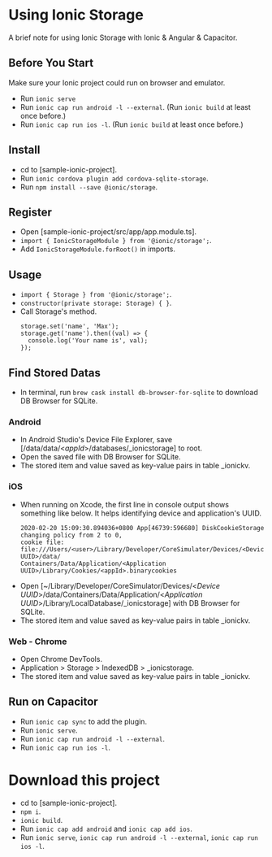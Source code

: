 # Using Ionic Storage
A brief note for using Ionic Storage with Ionic & Angular & Capacitor.

## Before You Start
Make sure your Ionic project could run on browser and emulator.
- Run `ionic serve`
- Run `ionic cap run android -l --external`. (Run `ionic build` at least once before.)
- Run `ionic cap run ios -l`. (Run `ionic build` at least once before.)

## Install
- cd to [sample-ionic-project].
- Run `ionic cordova plugin add cordova-sqlite-storage`.
- Run `npm install --save @ionic/storage`.

## Register
- Open [sample-ionic-project/src/app/app.module.ts].
- `import { IonicStorageModule } from '@ionic/storage';`.
- Add `IonicStorageModule.forRoot()` in imports.

## Usage
- `import { Storage } from '@ionic/storage';`.
- `constructor(private storage: Storage) { }`.
- Call Storage's method.
  ```
  storage.set('name', 'Max');
  storage.get('name').then((val) => { 
    console.log('Your name is', val); 
  });
  ```

## Find Stored Datas
- In terminal, run `brew cask install db-browser-for-sqlite` to download DB Browser for SQLite.

### Android
- In Android Studio's Device File Explorer, save [/data/data/<*appId*>/databases/_ionicstorage] to root.
- Open the saved file with DB Browser for SQLite.
- The stored item and value saved as key-value pairs in table _ionickv.

### iOS
- When running on Xcode, the first line in console output shows something like below. It helps identifying device and application's UUID.
  ```
  2020-02-20 15:09:30.894036+0800 App[46739:596680] DiskCookieStorage changing policy from 2 to 0, 
  cookie file: file:///Users/<user>/Library/Developer/CoreSimulator/Devices/<Device UUID>/data/
  Containers/Data/Application/<Application UUID>/Library/Cookies/<appId>.binarycookies
  ```
- Open [~/Library/Developer/CoreSimulator/Devices/<*Device UUID*>/data/Containers/Data/Application/<*Application UUID*>/Library/LocalDatabase/_ionicstorage] with DB Browser for SQLite.
- The stored item and value saved as key-value pairs in table _ionickv.

### Web - Chrome
- Open Chrome DevTools.
- Application > Storage > IndexedDB > _ionicstorage.
- The stored item and value saved as key-value pairs in table _ionickv.

## Run on Capacitor
- Run `ionic cap sync` to add the plugin.
- Run `ionic serve`.
- Run `ionic cap run android -l --external`.
- Run `ionic cap run ios -l`.

# Download this project
- cd to [sample-ionic-project].
- `npm i`.
- `ionic build`.
- Run `ionic cap add android` and `ionic cap add ios`.
- Run `ionic serve`, `ionic cap run android -l --external`, `ionic cap run ios -l`.